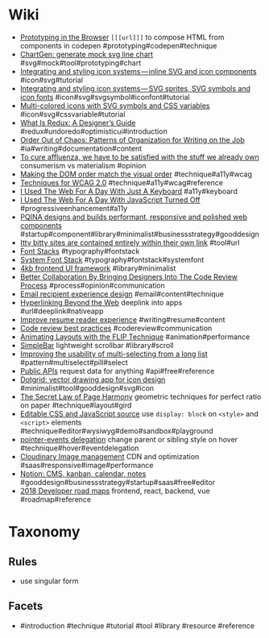 # Wiki
- [Prototyping in the Browser](https://css-tricks.com/prototyping-in-the-browser/) `[[[url]]]` to compose HTML from components in codepen #prototyping#codepen#technique
- [ChartGen: generate mock svg line chart](https://chartgen.frederickallen.co/) #svg#mock#tool#prototyping#chart
- [Integrating and styling icon systems — inline SVG and icon components](https://blog.nucleoapp.com/the-guide-to-integrating-and-styling-icon-systems-inline-svg-and-icon-components-9ed234419166) #icon#svg#tutorial
- [Integrating and styling icon systems — SVG sprites, SVG symbols and icon fonts](https://blog.nucleoapp.com/the-guide-to-integrating-and-styling-icon-systems-svg-sprites-svg-symbols-and-icon-fonts-da7c424dac1b) #icon#svg#svgsymbol#iconfont#tutorial
- [Multi-colored icons with SVG symbols and CSS variables](https://medium.freecodecamp.org/lets-make-your-svg-symbol-icons-multi-colored-with-css-variables-cddd1769fca4) #icon#svg#cssvariable#tutorial
- [What Is Redux: A Designer’s Guide](https://www.smashingmagazine.com/2018/07/redux-designers-guide/) #redux#undoredo#optimisticui#introduction
- [Order Out of Chaos: Patterns of Organization for Writing on the Job](https://alistapart.com/article/order-out-of-chaos-patterns-of-organization-for-writing-on-the-job) #ia#writing#documentation#content
- [To cure affluenza, we have to be satisfied with the stuff we already own](https://www.theguardian.com/business/2017/oct/30/to-cure-affluenza-we-have-to-be-satisfied-with-the-stuff-we-already-own) consumerism vs materialism #opinion
- [Making the DOM order match the visual order](https://www.w3.org/TR/WCAG20-TECHS/C27.html) #technique#a11y#wcag
- [Techniques for WCAG 2.0](https://www.w3.org/TR/WCAG20-TECHS/) #technique#a11y#wcag#reference
- [I Used The Web For A Day With Just A Keyboard](https://www.smashingmagazine.com/2018/07/web-with-just-a-keyboard/) #a11y#keyboard
- [I Used The Web For A Day With JavaScript Turned Off](https://www.smashingmagazine.com/2018/05/using-the-web-with-javascript-turned-off/) #progressiveenhancement#a11y
- [PQINA designs and builds performant, responsive and polished web components](https://pqina.nl/) #startup#component#library#minimalist#businessstrategy#gooddesign
- [Itty bitty sites are contained entirely within their own link](https://itty.bitty.site/edit) #tool#url
- [Font Stacks](https://css-tricks.com/snippets/css/font-stacks/) #typography#fontstack
- [System Font Stack](https://css-tricks.com/snippets/css/system-font-stack/) #typography#fontstack#systemfont
- [4kb frontend UI framework](https://choo.io/) #library#minimalist
- [Better Collaboration By Bringing Designers Into The Code Review Process](https://www.smashingmagazine.com/2018/07/collaboration-designers-code-review-process/) #process#opinion#communication
- [Email recipient experience design](https://alistapart.com/article/your-emails-and-recipients-deserve-better-context) #email#content#technique
- [Hyperlinking Beyond the Web](https://css-tricks.com/hyperlinking-beyond-the-web/) deeplink into apps #url#deeplink#nativeapp
- [Improve resume reader experience](https://www.smashingmagazine.com/2018/06/altruism-dream-design-job/) #writing#resume#content
- [Code review best practices](https://medium.com/palantir/code-review-best-practices-19e02780015f) #codereview#communication
- [Animating Layouts with the FLIP Technique](https://css-tricks.com/animating-layouts-with-the-flip-technique/) #animation#performance
- [SimpleBar](https://github.com/Grsmto/simplebar) lightweight scrollbar #library#scroll
- [Improving the usability of multi-selecting from a long list](https://medium.com/tripaneer-techblog/improving-the-usability-of-multi-selecting-from-a-long-list-63e1a67aab35) #pattern#multiselect#pill#select
- [Public APIs](https://github.com/toddmotto/public-apis) request data for anything #api#free#reference
- [Dotgrid: vector drawing app for icon design](https://hundredrabbits.itch.io/dotgrid) #minimalist#tool#gooddesign#svg#icon
- [The Secret Law of Page Harmony](http://retinart.net/graphic-design/secret-law-of-page-harmony/) geometric techniques for perfect ratio on paper #technique#layout#gird
- [Editable CSS and JavaScript source](https://css-tricks.com/did-you-know-that-style-and-script-tags-can-be-set-to-display-block/) use `display: block` on `<style>` and `<script>` elements #technique#editor#wysiwyg#demo#sandbox#playground
- [pointer-events delegation](https://codepen.io/MartijnCuppens/full/MBjqbM/) change parent or sibling style on hover #technique#hover#eventdelegation
- [Cloudinary Image management](https://cloudinary.com) CDN and optimization #saas#responsive#image#performance
- [Notion: CMS, kanban, calendar, notes](https://www.notion.so/product) #gooddesign#businessstrategy#startup#saas#free#editor
- [2018 Developer road maps](https://css-tricks.com/developer-roadmaps/) frontend, react, backend, vue #roadmap#reference

# Taxonomy
## Rules
- use singular form
## Facets
- #introduction #technique #tutorial #tool #library #resource #reference